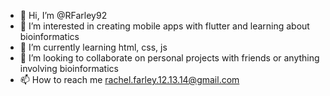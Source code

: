 - 👋 Hi, I’m @RFarley92
- 👀 I’m interested in creating mobile apps with flutter and learning about bioinformatics
- 🌱 I’m currently learning html, css, js
- 💞️ I’m looking to collaborate on personal projects with friends or anything involving bioinformatics
- 📫 How to reach me rachel.farley.12.13.14@gmail.com

<!---
RFarley92/RFarley92 is a ✨ special ✨ repository because its `README.md` (this file) appears on your GitHub profile.
You can click the Preview link to take a look at your changes.
--->
